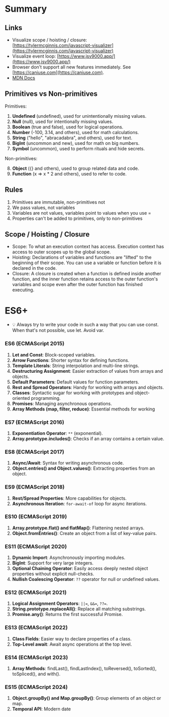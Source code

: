 # Summary

## Links

- Visualize scope / hoisting / closure: [https://tylermcginnis.com/javascript-visualizer](https://tylermcginnis.com/javascript-visualizer)
- Visualize event loop: [https://www.jsv9000.app/](https://www.jsv9000.app/)
- Browser don’t support all new features immediately. See [https://caniuse.com](https://caniuse.com).
- [MDN Docs](https://developer.mozilla.org/en-US/)

## Primitives vs Non-primitives

Primitives:

1. **Undefined** (undefined), used for unintentionally missing values.
2. **Null** (null), used for intentionally missing values.
3. **Boolean** (true and false), used for logical operations.
4. **Number** (-100, 3.14, and others), used for math calculations.
5. **String** ("hello", "abracadabra", and others), used for text.
6. **BigInt** (uncommon and new), used for math on big numbers.
7. **Symbol** (uncommon), used to perform rituals and hide secrets.

Non-primitives:

8. **Object** ({} and others), used to group related data and code.
9. **Function** (x => x \* 2 and others), used to refer to code.


## Rules

1. Primitives are immutable, non-primitives not
2. We pass values, not variables
3. Variables are not values, variables point to values when you use =
4. Properties can't be added to primitives, only to non-primitives

## Scope / Hoisting / Closure

- Scope: To what an execution context has access. Execution context has access to outer scopes up to the global scope.
- Hoisting: Declarations of variables and functions are "lifted" to the beginning of their scope. You can use a variable or function before it is declared in the code.
- Closure: A closure is created when a function is defined inside another function, and the inner function retains access to the outer function's variables and scope even after the outer function has finished executing.

# ES6+

- 💡 Always try to write your code in such a way that you can use const. When that's not possible, use let. Avoid var.

### ES6 (ECMAScript 2015)
1. **Let and Const**: Block-scoped variables.
2. **Arrow Functions**: Shorter syntax for defining functions.
3. **Template Literals**: String interpolation and multi-line strings.
4. **Destructuring Assignment**: Easier extraction of values from arrays and objects.
5. **Default Parameters**: Default values for function parameters.
6. **Rest and Spread Operators**: Handy for working with arrays and objects.
7. **Classes**: Syntactic sugar for working with prototypes and object-oriented programming.
8. **Promises**: Managing asynchronous operations.
9. **Array Methods (map, filter, reduce)**: Essential methods for working 

### ES7 (ECMAScript 2016)
1. **Exponentiation Operator**: `**` (exponential).
2. **Array.prototype.includes()**: Checks if an array contains a certain value.

### ES8 (ECMAScript 2017)
1. **Async/Await**: Syntax for writing asynchronous code.
2. **Object.entries() and Object.values()**: Extracting properties from an object.

### ES9 (ECMAScript 2018)
1. **Rest/Spread Properties**: More capabilities for objects.
2. **Asynchronous Iteration**: `for-await-of` loop for async iterations.

### ES10 (ECMAScript 2019)
1. **Array.prototype.flat() and flatMap()**: Flattening nested arrays.
2. **Object.fromEntries()**: Create an object from a list of key-value pairs.

### ES11 (ECMAScript 2020)
1. **Dynamic Import**: Asynchronously importing modules.
2. **BigInt**: Support for very large integers.
3. **Optional Chaining Operator**: Easily access deeply nested object properties without explicit null-checks.
4. **Nullish Coalescing Operator**: `??` operator for null or undefined values.

### ES12 (ECMAScript 2021)
1. **Logical Assignment Operators**: `||=`, `&&=`, `??=`.
2. **String.prototype.replaceAll()**: Replace all matching substrings.
3. **Promise.any()**: Returns the first successful Promise.

### ES13 (ECMAScript 2022)
1. **Class Fields**: Easier way to declare properties of a class.
2. **Top-Level await**: Await async operations at the top level.

### ES14 (ECMAScript 2023)
1. **Array Methods**: findLast(), findLastIndex(), toReversed(), toSorted(), toSpliced(), and with().

### ES15 (ECMAScript 2024)
1. **Object.groupBy() and Map.groupBy()**: Group elements of an object or map.
2. **Temporal API**: Modern date 
